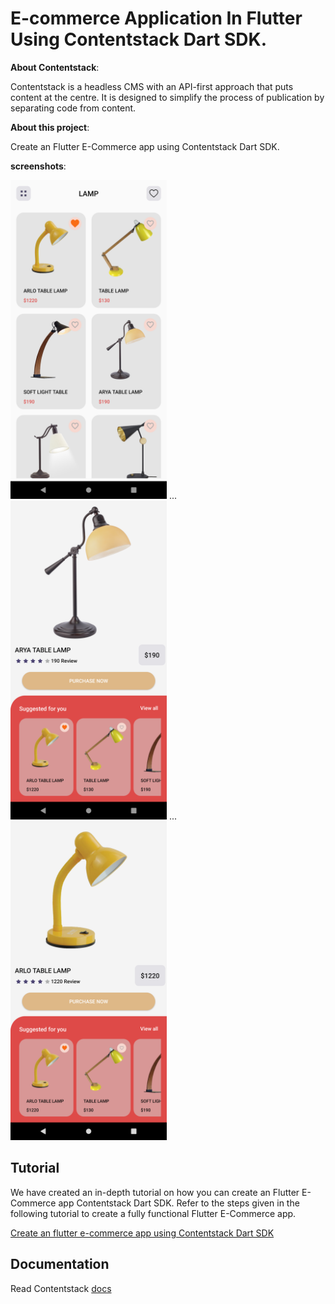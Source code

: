 # E-commerce Application In Flutter Using Contentstack Dart SDK.

**About Contentstack**: 

Contentstack is a headless CMS with an API-first approach that puts content at the centre. It is designed to simplify the process of publication by separating code from content.

**About this project**: 

Create an Flutter E-Commerce app using Contentstack Dart SDK.

**screenshots**:

<img src='https://github.com/contentstack/contentstack-android-ecommerce-app/blob/master/app/src/main/assets/screen1.png' width='250' height='510'/> ... <img src='https://github.com/contentstack/contentstack-android-ecommerce-app/blob/master/app/src/main/assets/screen2.png' width='250' height='510'/> ... <img src='https://github.com/contentstack/contentstack-android-ecommerce-app/blob/master/app/src/main/assets/screen3.png' width='250' height='510'/>

## Tutorial

We have created an in-depth tutorial on how you can create an Flutter E-Commerce app Contentstack Dart SDK. Refer to the steps given in the following tutorial to create a fully functional Flutter E-Commerce app.

[Create an flutter e-commerce app using Contentstack Dart SDK](https://www.contentstack.com/docs/developers/sample-apps/build-an-flutter-e-commerce-app-using-contentstack-s-dart-sdk)


## Documentation

Read Contentstack [docs](https://www.contentstack.com/docs)


